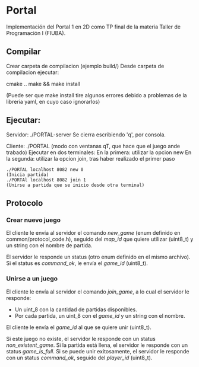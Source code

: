 # Portal
Implementación del Portal 1 en 2D como TP final de la materia Taller de Programación I (FIUBA).

## Compilar
Crear carpeta de compilacion (ejemplo build/)
Desde carpeta de compilacion ejecutar:

cmake ..
make && make install

(Puede ser que make install tire algunos errores debido a problemas de la libreria yaml, en cuyo caso ignorarlos)

## Ejecutar:
Servidor:
	./PORTAL-server
Se cierra escribiendo 'q', por consola.

Cliente:
	./PORTAL 
	(modo con ventanas qT, que hace que el juego ande trabado)
	Ejecutar en dos terminales:
		En la primera: utilizar la opcion new
		En la segunda: utilizar la opcion join, tras haber 			realizado el primer paso 

	./PORTAL localhost 8082 new 0
	(Inicia partida)
	./PORTAl localhost 8082 join 1
	(Unirse a partida que se inicio desde otra terminal)

## Protocolo

### Crear nuevo juego
El cliente le envía al servidor el comando _new_game_ (enum definido en common/protocol_code.h), seguido del _map_id_ que quiere utilizar (uint8_t) y un string con el nombre de partida.

El servidor le responde un status (otro enum definido en el mismo archivo). Si el status es _command_ok_, le envía el _game_id_ (uint8_t).

### Unirse a un juego
El cliente le envía al servidor el comando _join_game_, a lo cual el servidor le responde:
- Un uint_8 con la cantidad de partidas disponibles.
- Por cada partida, un uint_8 con el _game_id_ y un string con el nombre.

El cliente le envía el _game_id_ al que se quiere unir (uint8_t).

Si este juego no existe, el servidor le responde con un status _non_existent_game_.
Si la partida está llena, el servidor le responde con un status _game_is_full_.
Si se puede unir exitosamente, el servidor le responde con un status _command_ok_, seguido del _player_id_ (uint8_t).
